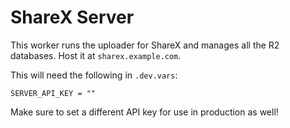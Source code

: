 # ShareX Server

This worker runs the uploader for ShareX and manages all the R2
databases. Host it at `sharex.example.com`.

This will need the following in `.dev.vars`:

```env
SERVER_API_KEY = ""
```

Make sure to set a different API key for use in production as well!